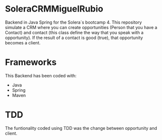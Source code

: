 # SoleraCRMMiguelRubio
Backend in Java Spring for the Solera´s bootcamp 4. This repository simulate a CRM where you can create opportunities (Person that you have a Contact) 
and contact (this class define the way that you speak with a opportunity). If the result of a contact is good (true), that opportunity becomes a client.

# Frameworks
This Backend has been coded with:
  - Java
  - Spring
  - Maven
 # TDD
 The funtionality coded using TDD was the change between opportunity and client.
 
